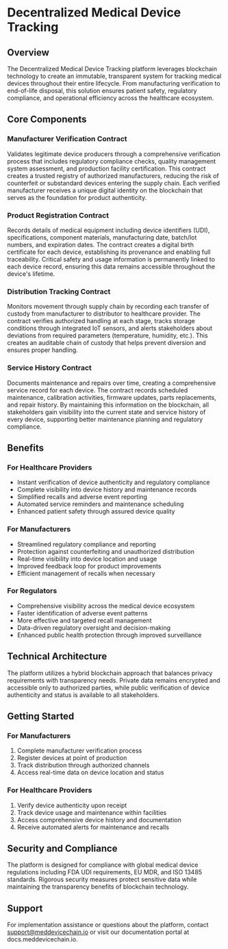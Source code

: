 # Decentralized Medical Device Tracking

## Overview

The Decentralized Medical Device Tracking platform leverages blockchain technology to create an immutable, transparent system for tracking medical devices throughout their entire lifecycle. From manufacturing verification to end-of-life disposal, this solution ensures patient safety, regulatory compliance, and operational efficiency across the healthcare ecosystem.

## Core Components

### Manufacturer Verification Contract
Validates legitimate device producers through a comprehensive verification process that includes regulatory compliance checks, quality management system assessment, and production facility certification. This contract creates a trusted registry of authorized manufacturers, reducing the risk of counterfeit or substandard devices entering the supply chain. Each verified manufacturer receives a unique digital identity on the blockchain that serves as the foundation for product authenticity.

### Product Registration Contract
Records details of medical equipment including device identifiers (UDI), specifications, component materials, manufacturing date, batch/lot numbers, and expiration dates. The contract creates a digital birth certificate for each device, establishing its provenance and enabling full traceability. Critical safety and usage information is permanently linked to each device record, ensuring this data remains accessible throughout the device's lifetime.

### Distribution Tracking Contract
Monitors movement through supply chain by recording each transfer of custody from manufacturer to distributor to healthcare provider. The contract verifies authorized handling at each stage, tracks storage conditions through integrated IoT sensors, and alerts stakeholders about deviations from required parameters (temperature, humidity, etc.). This creates an auditable chain of custody that helps prevent diversion and ensures proper handling.

### Service History Contract
Documents maintenance and repairs over time, creating a comprehensive service record for each device. The contract records scheduled maintenance, calibration activities, firmware updates, parts replacements, and repair history. By maintaining this information on the blockchain, all stakeholders gain visibility into the current state and service history of every device, supporting better maintenance planning and regulatory compliance.

## Benefits

### For Healthcare Providers
- Instant verification of device authenticity and regulatory compliance
- Complete visibility into device history and maintenance records
- Simplified recalls and adverse event reporting
- Automated service reminders and maintenance scheduling
- Enhanced patient safety through assured device quality

### For Manufacturers
- Streamlined regulatory compliance and reporting
- Protection against counterfeiting and unauthorized distribution
- Real-time visibility into device location and usage
- Improved feedback loop for product improvements
- Efficient management of recalls when necessary

### For Regulators
- Comprehensive visibility across the medical device ecosystem
- Faster identification of adverse event patterns
- More effective and targeted recall management
- Data-driven regulatory oversight and decision-making
- Enhanced public health protection through improved surveillance

## Technical Architecture

The platform utilizes a hybrid blockchain approach that balances privacy requirements with transparency needs. Private data remains encrypted and accessible only to authorized parties, while public verification of device authenticity and status is available to all stakeholders.

## Getting Started

### For Manufacturers
1. Complete manufacturer verification process
2. Register devices at point of production
3. Track distribution through authorized channels
4. Access real-time data on device location and status

### For Healthcare Providers
1. Verify device authenticity upon receipt
2. Track device usage and maintenance within facilities
3. Access comprehensive device history and documentation
4. Receive automated alerts for maintenance and recalls

## Security and Compliance

The platform is designed for compliance with global medical device regulations including FDA UDI requirements, EU MDR, and ISO 13485 standards. Rigorous security measures protect sensitive data while maintaining the transparency benefits of blockchain technology.

## Support

For implementation assistance or questions about the platform, contact support@meddevicechain.io or visit our documentation portal at docs.meddevicechain.io.
